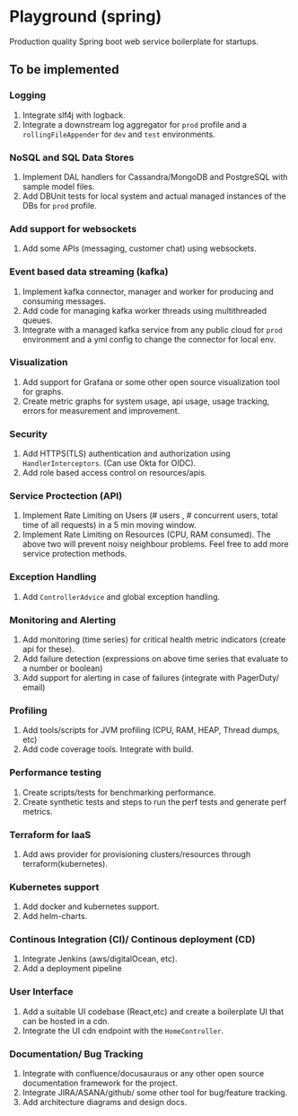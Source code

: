 # Playground (spring)
Production quality Spring boot web service boilerplate for startups.

## To be implemented

### Logging
1. Integrate slf4j with logback.
2. Integrate a downstream log aggregator for `prod` profile and a `rollingFileAppender` for `dev` and `test` environments.

### NoSQL and SQL Data Stores
1. Implement DAL handlers for Cassandra/MongoDB and PostgreSQL with sample model files.
2. Add DBUnit tests for local system and actual managed instances of the DBs for `prod` profile.

### Add support for websockets
1. Add some APIs (messaging, customer chat) using websockets.

### Event based data streaming (kafka)
1. Implement kafka connector, manager and worker for producing and consuming messages.
2. Add code for managing kafka worker threads using multithreaded queues.
3. Integrate with a managed kafka service from any public cloud for `prod` environment and a yml config to change the connector for local env.

### Visualization
1. Add support for Grafana or some other open source visualization tool for graphs.
2. Create metric graphs for system usage, api usage, usage tracking, errors for measurement and improvement.

### Security
1. Add HTTPS(TLS) authentication and authorization using `HandlerInterceptors`. (Can use Okta for OIDC).
2. Add role based access control on resources/apis.

### Service Proctection (API)
1. Implement Rate Limiting on Users (# users , # concurrent users, total time of all requests) in a 5 min moving window.
2. Implement Rate Limiting on Resources (CPU, RAM consumed).
The above two will prevent noisy neighbour problems. Feel free to add more service protection methods.

### Exception Handling
1. Add `ControllerAdvice` and global exception handling.

### Monitoring and Alerting
1. Add monitoring (time series) for critical health metric indicators (create api for these).
2. Add failure detection (expressions on above time series that evaluate to a number or boolean)
3. Add support for alerting in case of failures (integrate with PagerDuty/ email)

### Profiling
1. Add tools/scripts for JVM profiling (CPU, RAM, HEAP, Thread dumps, etc)
2. Add code coverage tools. Integrate with build.

### Performance testing
1. Create scripts/tests for benchmarking performance.
2. Create synthetic tests and steps to run the perf tests and generate perf metrics.

### Terraform for IaaS
1. Add aws provider for provisioning clusters/resources through terraform(kubernetes).

### Kubernetes support
1. Add docker and kubernetes support.
2. Add helm-charts.

### Continous Integration (CI)/ Continous deployment (CD)
1. Integrate Jenkins (aws/digitalOcean, etc).
2. Add a deployment pipeline

### User Interface
1. Add a suitable UI codebase (React,etc) and create a boilerplate UI that can be hosted in a cdn.
2. Integrate the UI cdn endpoint with the `HomeController`.

### Documentation/ Bug Tracking
1. Integrate with confluence/docusauraus or any other open source documentation framework for the project.
2. Integrate JIRA/ASANA/github/ some other tool for bug/feature tracking.
3. Add architecture diagrams and design docs.
